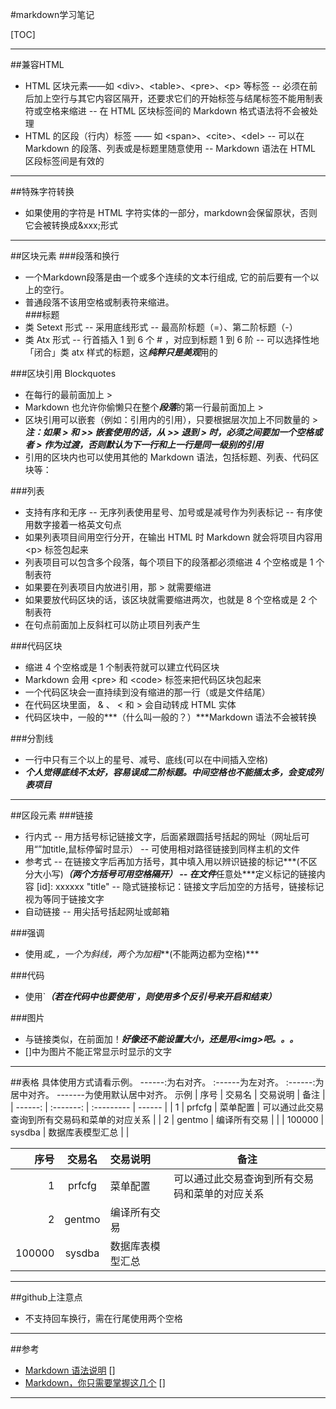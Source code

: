 #markdown学习笔记

[TOC]

***
##兼容HTML
- HTML 区块元素――如 &lt;div>、&lt;table>、&lt;pre>、&lt;p> 等标签
--  必须在前后加上空行与其它内容区隔开，还要求它们的开始标签与结尾标签不能用制表符或空格来缩进
-- 在 HTML 区块标签间的 Markdown 格式语法将不会被处理
- HTML 的区段（行内）标签 —— 如 &lt;span>、&lt;cite>、&lt;del> 
-- 可以在 Markdown 的段落、列表或是标题里随意使用
-- Markdown 语法在 HTML 区段标签间是有效的

***
##特殊字符转换
- 如果使用的字符是 HTML 字符实体的一部分，markdown会保留原状，否则它会被转换成&xxx;形式

***
##区块元素
###段落和换行
- 一个Markdown段落是由一个或多个连续的文本行组成,
它的前后要有一个以上的空行。
- 普通段落不该用空格或制表符来缩进。  
###标题
- 类 Setext 形式
-- 采用底线形式
-- 最高阶标题（=）、第二阶标题（-）
- 类 Atx 形式
-- 行首插入 1 到 6 个 # ，对应到标题 1 到 6 阶
-- 可以选择性地「闭合」类 atx 样式的标题，这***纯粹只是美观***用的

###区块引用 Blockquotes
- 在每行的最前面加上 > 
- Markdown 也允许你偷懒只在整个***段落***的第一行最前面加上 > 
- 区块引用可以嵌套（例如：引用内的引用），只要根据层次加上不同数量的 > 
***注：如果 > 和 >> 嵌套使用的话，从 >> 退到 > 时，必须之间要加一个空格或者 > 作为过渡，否则默认为下一行和上一行是同一级别的引用***
- 引用的区块内也可以使用其他的 Markdown 语法，包括标题、列表、代码区块等：

###列表
- 支持有序和无序
-- 无序列表使用星号、加号或是减号作为列表标记
-- 有序使用数字接着一格英文句点
- 如果列表项目间用空行分开，在输出 HTML 时 Markdown 就会将项目内容用 <p\> 标签包起来
- 列表项目可以包含多个段落，每个项目下的段落都必须缩进 4 个空格或是 1 个制表符
- 如果要在列表项目内放进引用，那 > 就需要缩进 
- 如果要放代码区块的话，该区块就需要缩进两次，也就是 8 个空格或是 2 个制表符
- 在句点前面加上反斜杠可以防止项目列表产生

###代码区块
- 缩进 4 个空格或是 1 个制表符就可以建立代码区块
- Markdown 会用 <pre\> 和 <code\> 标签来把代码区块包起来
- 一个代码区块会一直持续到没有缩进的那一行（或是文件结尾）
- 在代码区块里面， & 、 < 和 > 会自动转成 HTML 实体
- 代码区块中，一般的***（什么叫一般的？）***Markdown 语法不会被转换

###分割线
- 一行中只有三个以上的星号、减号、底线(可以在中间插入空格)
- ***个人觉得底线不太好，容易误成二阶标题。中间空格也不能插太多，会变成列表项目***

***
##区段元素
###链接
- 行内式
-- 用方括号标记链接文字，后面紧跟圆括号括起的网址（网址后可用“”加title,鼠标停留时显示）
-- 可使用相对路径链接到同样主机的文件
- 参考式
-- 在链接文字后再加方括号，其中填入用以辨识链接的标记***(不区分大小写)***（两个方括号可用空格隔开）
-- 在文件***任意处***定义标记的链接内容    [id]:    xxxxxx    "title"
-- 隐式链接标记：链接文字后加空的方括号，链接标记视为等同于链接文字
- 自动链接
-- 用尖括号括起网址或邮箱

###强调
- 使用*或_，一个为斜线，两个为加粗***(不能两边都为空格)***

###代码
- 使用\`***（若在代码中也要使用\`，则使用多个反引号来开启和结束）***

###图片
- 与链接类似，在前面加！***好像还不能设置大小，还是用<img\>吧。。。***
- []中为图片不能正常显示时显示的文字

***
##表格
具体使用方式请看示例。
------:为右对齐。
:------为左对齐。
:------:为居中对齐。
-------为使用默认居中对齐。
示例
    |         序号    |    交易名    |    交易说明    |    备注    |
    |    ------: |    :-------:    |    :---------   |    ------    |
    |    1    |    prfcfg    |    菜单配置    |    可以通过此交易查询到所有交易码和菜单的对应关系    |
    |    2    |    gentmo    |    编译所有交易    |    |
    |    100000    |    sysdba    |    数据库表模型汇总    |    |

|         序号    |    交易名    |    交易说明    |    备注    |
|    ------: |    :-------:    |    :---------   |    ------    |
|    1    |    prfcfg    |    菜单配置    |    可以通过此交易查询到所有交易码和菜单的对应关系    |
|    2    |    gentmo    |    编译所有交易    |    |
|    100000    |    sysdba    |    数据库表模型汇总    |    |

***
##github上注意点
- 不支持回车换行，需在行尾使用两个空格


***
##参考
- [Markdown 语法说明] []
- [Markdown，你只需要掌握这几个] []
***
[Markdown 语法说明]: http://wowubuntu.com/markdown/index.html
[Markdown，你只需要掌握这几个]: http://www.cnblogs.com/crazyant007/p/4220066.html?utm_source=tuicool&utm_medium=referral